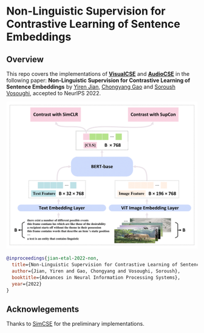 # Non-Linguistic Supervision for Contrastive Learning of Sentence Embeddings

## Overview
This repo covers the implementations of **[VisualCSE](VisualCSE)** and **[AudioCSE](AudioCSE)** in  the following paper: **Non-Linguistic Supervision for Contrastive Learning of Sentence Embeddings** by [Yiren Jian](https://cs.dartmouth.edu/~yirenjian/), [Chongyang Gao](https://gcyzsl.github.io/) and [Soroush Vosoughi](https://www.cs.dartmouth.edu/~soroush/), accepted to NeurIPS 2022.

<img src="VisualCSE/overview.png" width="600">

```bibtex
@inproceedings{jian-etal-2022-non,
  title={Non-Linguistic Supervision for Contrastive Learning of Sentence Embeddings},
  author={Jian, Yiren and Gao, Chongyang and Vosoughi, Soroush},
  booktitle={Advances in Neural Information Processing Systems},
  year={2022}
}
```

## Acknowlegements
Thanks to [SimCSE](https://github.com/princeton-nlp/SimCSE) for the preliminary implementations.
